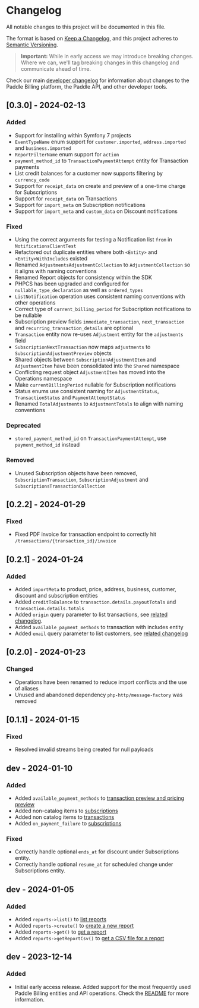 # Changelog

All notable changes to this project will be documented in this file.

The format is based on [Keep a Changelog](https://keepachangelog.com/en/1.0.0/), and this project adheres to [Semantic Versioning](https://semver.org/spec/v2.0.0.html).

> **Important:** While in early access we may introduce breaking changes. Where we can, we'll tag breaking changes in this changelog and communicate ahead of time.

Check our main [developer changelog](https://developer.paddle.com/?utm_source=dx&utm_medium=paddle-php-sdk) for information about changes to the Paddle Billing platform, the Paddle API, and other developer tools.

## [0.3.0] - 2024-02-13

### Added

- Support for installing within Symfony 7 projects
- `EventTypeName` enum support for `customer.imported`, `address.imported` and `business.imported`
- `ReportFilterName` enum support for `action`
- `payment_method_id` to `TransactionPaymentAttempt` entity for Transaction payments
- List credit balances for a customer now supports filtering by `currency_code`
- Support for `receipt_data` on create and preview of a one-time charge for Subscriptions
- Support for `receipt_data` on Transactions
- Support for `import_meta` on Subscription notifications
- Support for `import_meta` and `custom_data` on Discount notifications

### Fixed

- Using the correct arguments for testing a Notification list `from` in `NotificationsClientTest`
- Refactored out duplicate entities where both `<Entity>` and `<Entity>WithIncludes` existed
- Renamed `AdjustmentsAdjustmentCollection` to `AdjustmentCollection` so it aligns with naming conventions
- Renamed Report objects for consistency within the SDK
- PHPCS has been upgraded and configured for `nullable_type_declaration` as well as `ordered_types`
- `ListNotification` operation uses consistent naming conventions with other operations
- Correct type of `current_billing_period` for Subscription notifications to be nullable
- Subscription preview fields `immediate_transaction`, `next_transaction` and `recurring_transaction_details` are optional
- `Transaction` entity now re-uses `Adjustment` entity for the `adjustments` field
- `SubscriptionNextTransaction` now maps `adjustments` to `SubscriptionAdjustmentPreview` objects
- Shared objects between `SubscriptionAdjustmentItem` and `AdjustmentItem` have been consolidated into the `Shared` namespace
- Conflicting request object `AdjustmentItem` has moved into the Operations namespace
- Make `currentBillingPeriod` nullable for Subscription notifications
- Status enums use consistent naming for `AdjustmentStatus`, `TransactionStatus` and `PaymentAttemptStatus`
- Renamed `TotalAdjustments` to `AdjustmentTotals` to align with naming conventions

### Deprecated

- `stored_payment_method_id` on `TransactionPaymentAttempt`, use `payment_method_id` instead

### Removed

- Unused Subscription objects have been removed, `SubscriptionTransaction`, `SubscriptionAdjustment` and `SubscriptionsTransactionCollection`

## [0.2.2] - 2024-01-29

### Fixed

- Fixed PDF invoice for transaction endpoint to correctly hit `/transactions/{transaction_id}/invoice`

## [0.2.1] - 2024-01-24

### Added

- Added `importMeta` to product, price, address, business, customer, discount and subscription entities
- Added `creditToBalance` to `transaction.details.payoutTotals` and `transaction.details.totals`
- Added `origin` query parameter to list transactions, see [related changelog](https://developer.paddle.com/changelog/2023/filter-transactions-origin?utm_source=dx&utm_medium=paddle-php-sdk).
- Added `available_payment_methods` to transaction with includes entity
- Added `email` query parameter to list customers, see [related changelog](https://developer.paddle.com/changelog/2024/filter-customers-email#filter-customers-by-email-address?utm_source=dx&utm_medium=paddle-php-sdk)

## [0.2.0] - 2024-01-23

### Changed

- Operations have been renamed to reduce import conflicts and the use of aliases
- Unused and abandoned dependency `php-http/message-factory` was removed

## [0.1.1] - 2024-01-15

### Fixed

- Resolved invalid streams being created for null payloads

## dev - 2024-01-10

### Added

- Added `available_payment_methods` to [transaction preview and pricing preview](https://developer.paddle.com/changelog/2023/available-payment-methods?utm_source=dx&utm_medium=paddle-php-sdk)
- Added non-catalog items to [subscriptions](https://developer.paddle.com/changelog/2023/bill-custom-items-one-time-subscription-charge?utm_source=dx&utm_medium=paddle-php-sdk)
- Added non catalog items to [transactions](https://developer.paddle.com/changelog/2023/add-custom-items-transaction?utm_source=dx&utm_medium=paddle-php-sdk)
- Added `on_payment_failure` to [subscriptions](https://developer.paddle.com/changelog/2023/payment-failure-behavior-update-subscription?utm_source=dx&utm_medium=paddle-php-sdk)

### Fixed

- Correctly handle optional `ends_at` for discount under Subscriptions entity.
- Correctly handle optional `resume_at` for scheduled change under Subscriptions entity.

## dev - 2024-01-05

### Added

- Added `reports->list()` to [list reports](https://developer.paddle.com/api-reference/reports/list-reports?utm_source=dx&utm_medium=paddle-php-sdk)
- Added `reports->create()` to [create a new report](https://developer.paddle.com/api-reference/reports/create-report?utm_source=dx&utm_medium=paddle-php-sdk)
- Added `reports->get()` to [get a report](https://developer.paddle.com/api-reference/reports/get-report?utm_source=dx&utm_medium=paddle-php-sdk)
- Added `reports->getReportCsv()` to [get a CSV file for a report](https://developer.paddle.com/api-reference/reports/get-report-csv?utm_source=dx&utm_medium=paddle-php-sdk)

## dev - 2023-12-14

### Added

- Initial early access release. Added support for the most frequently used Paddle Billing entities and API operations. Check the [README](README.md) for more information.
